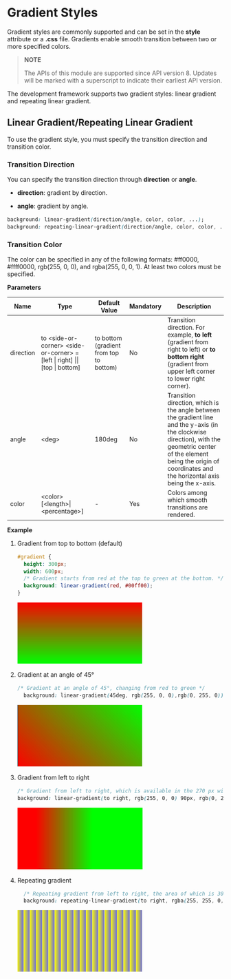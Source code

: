 # Gradient Styles

Gradient styles are commonly supported and can be set in the **style** attribute or a **.css** file. Gradients enable smooth transition between two or more specified colors.

> **NOTE**
>
> The APIs of this module are supported since API version 8. Updates will be marked with a superscript to indicate their earliest API version.

The development framework supports two gradient styles: linear gradient and repeating linear gradient.


## Linear Gradient/Repeating Linear Gradient

To use the gradient style, you must specify the transition direction and transition color.


### Transition Direction

  You can specify the transition direction through **direction** or **angle**.

- **direction**: gradient by direction.

- **angle**: gradient by angle.


```css
background: linear-gradient(direction/angle, color, color, ...);
background: repeating-linear-gradient(direction/angle, color, color, ...);
```


### Transition Color

The color can be specified in any of the following formats: \#ff0000, \#ffff0000, rgb(255, 0, 0), and rgba(255, 0, 0, 1). At least two colors must be specified.

**Parameters**

| Name       | Type                                      | Default Value                         | Mandatory  | Description                                      |
| --------- | ---------------------------------------- | ---------------------------- | ---- | ---------------------------------------- |
| direction | to &lt;side-or-corner&gt;  &lt;side-or-corner&gt; = [left \| right] \|\| [top \| bottom] | to bottom (gradient from top to bottom)| No   | Transition direction. For example, **to left** (gradient from right to left) or **to bottom right** (gradient from upper left corner to lower right corner).|
| angle     | &lt;deg&gt;                              | 180deg                       | No   | Transition direction, which is the angle between the gradient line and the y-axis (in the clockwise direction), with the geometric center of the element being the origin of coordinates and the horizontal axis being the x-axis.|
| color     | &lt;color&gt; [&lt;length&gt;\|&lt;percentage&gt;] | -                            | Yes   | Colors among which smooth transitions are rendered.                     |

**Example**

1. Gradient from top to bottom (default)

   ```css
   #gradient {
     height: 300px;
     width: 600px;
     /* Gradient starts from red at the top to green at the bottom. */
     background: linear-gradient(red, #00ff00);
   }
   ```

   ![111](figures/111.PNG)

2. Gradient at an angle of 45°

   ```css
   /* Gradient at an angle of 45°, changing from red to green */
     background: linear-gradient(45deg, rgb(255, 0, 0),rgb(0, 255, 0));
   ```

      ![222](figures/222.PNG)

3. Gradient from left to right

   ```css
   /* Gradient from left to right, which is available in the 270 px width between the left 90 px and the left 360 px (600*0.6) */
   background: linear-gradient(to right, rgb(255, 0, 0) 90px, rgb(0, 255, 0) 60%);
   ```

    ![333](figures/333.PNG)

4. Repeating gradient

   ```css
     /* Repeating gradient from left to right, the area of which is 30 px (60 – 30) and the opacity is 0.5 */
     background: repeating-linear-gradient(to right, rgba(255, 255, 0, 1) 30vp,rgba(0, 0, 255, .5) 60vp);
   ```

   ![444](figures/444.PNG)
